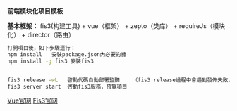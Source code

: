 **前端模块化项目模板**

**基本框架：** fis3(构建工具) + vue（框架） + zepto（类库） + requireJs（模块化） + director（路由）

```bash
打開項目後，如下步驟運行：
npm install   安裝package.json內必要的褲
npm install -g fis3 安裝fis3


fis3 release -wL   啓動代碼自動部署監聽    （fis3 release過程中會遇到發佈失敗，需要一些依賴參見，按照提示安裝需要的插件即可）
fis3 server start  啓動fis3服務，預覽項目

```


[Vue官网](http://cn.vuejs.org/guide/installation.html) 
[Fis3官网](http://fis.baidu.com/) 
